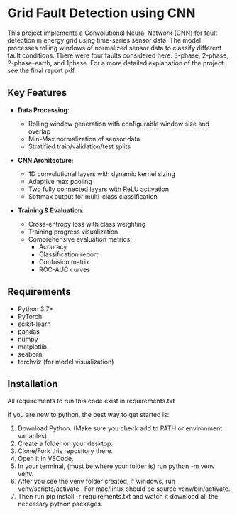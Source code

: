 # Grid Fault Detection using CNN

This project implements a Convolutional Neural Network (CNN) for fault detection in energy grid using time-series sensor data. The model processes rolling windows of normalized sensor data to classify different fault conditions. There were four faults considered here: 3-phase, 2-phase, 2-phase-earth, and 1phase. For a more detailed explanation of the project see the final report pdf. 

## Key Features

- **Data Processing**: 
  - Rolling window generation with configurable window size and overlap
  - Min-Max normalization of sensor data
  - Stratified train/validation/test splits

- **CNN Architecture**:
  - 1D convolutional layers with dynamic kernel sizing
  - Adaptive max pooling
  - Two fully connected layers with ReLU activation
  - Softmax output for multi-class classification

- **Training & Evaluation**:
  - Cross-entropy loss with class weighting
  - Training progress visualization
  - Comprehensive evaluation metrics:
    - Accuracy
    - Classification report
    - Confusion matrix
    - ROC-AUC curves

## Requirements

- Python 3.7+
- PyTorch
- scikit-learn
- pandas
- numpy
- matplotlib
- seaborn
- torchviz (for model visualization)

## Installation

All requirements to run this code exist in requirements.txt

If you are new to python, the best way to get started is:
1. Download Python. (Make sure you check add to PATH or environment variables).
2. Create a folder on your desktop.
3. Clone/Fork this repository there. 
4. Open it in VSCode.
5. In your terminal, (must be where your folder is) run python -m venv venv.
6. After you see the venv folder created, if windows, run venv/scripts/activate . For mac/linux should be source venv/bin/activate.
7. Then run pip install -r requirements.txt and watch it download all the necessary python packages.

